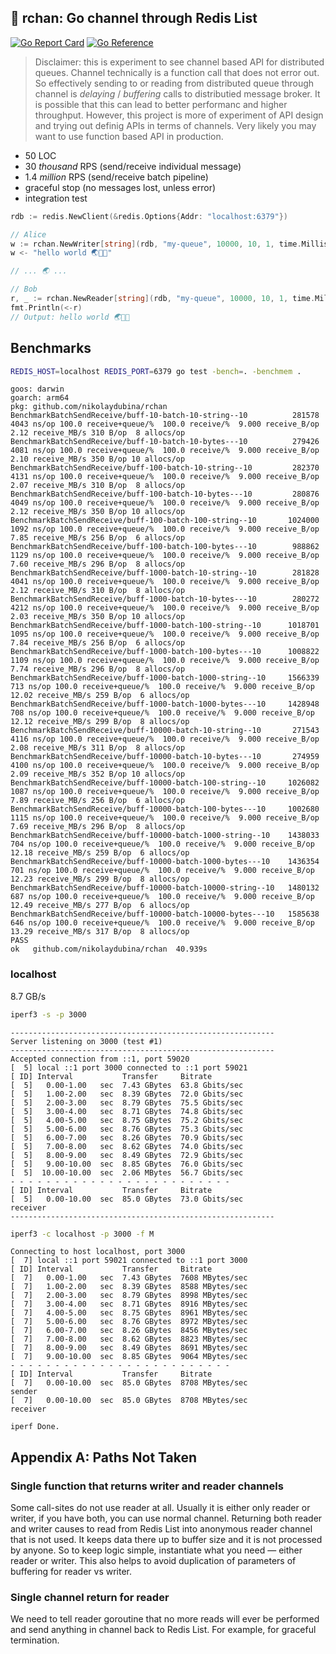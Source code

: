 ## 🌸 rchan: Go channel through Redis List

[![Go Report Card](https://goreportcard.com/badge/github.com/nikolaydubina/rchan)](https://goreportcard.com/report/github.com/nikolaydubina/rchan)
[![Go Reference](https://pkg.go.dev/badge/github.com/nikolaydubina/rchan.svg)](https://pkg.go.dev/github.com/nikolaydubina/rchan)

> Disclaimer: this is experiment to see channel based API for distributed queues. Channel technically is a function call that does not error out. So effectively sending to or reading from distributed queue through channel is _delaying_ / _buffering_ calls to distributied message broker. It is possible that this can lead to better performanc and higher throughput. However, this project is more of experiment of API design and trying out definig APIs in terms of channels. Very likely you may want to use function based API in production.

* 50 LOC
* 30 _thousand_ RPS (send/receive individual message)
* 1.4 _million_ RPS (send/receive batch pipeline)
* graceful stop (no messages lost, unless error)
* integration test

```go
rdb := redis.NewClient(&redis.Options{Addr: "localhost:6379"})

// Alice
w := rchan.NewWriter[string](rdb, "my-queue", 10000, 10, 1, time.Millisecond*100)
w <- "hello world 🌏🤍✨"

// ... 🌏 ...

// Bob
r, _ := rchan.NewReader[string](rdb, "my-queue", 10000, 10, 1, time.Millisecond*100)
fmt.Println(<-r)
// Output: hello world 🌏🤍✨
```

## Benchmarks

```bash
REDIS_HOST=localhost REDIS_PORT=6379 go test -bench=. -benchmem .
```

```
goos: darwin
goarch: arm64
pkg: github.com/nikolaydubina/rchan
BenchmarkBatchSendReceive/buff-10-batch-10-string--10          281578  4043 ns/op 100.0 receive+queue/%  100.0 receive/%  9.000 receive_B/op  2.12 receive_MB/s 310 B/op  8 allocs/op
BenchmarkBatchSendReceive/buff-10-batch-10-bytes---10          279426  4081 ns/op 100.0 receive+queue/%  100.0 receive/%  9.000 receive_B/op  2.10 receive_MB/s 350 B/op 10 allocs/op
BenchmarkBatchSendReceive/buff-100-batch-10-string--10         282370  4131 ns/op 100.0 receive+queue/%  100.0 receive/%  9.000 receive_B/op  2.07 receive_MB/s 310 B/op  8 allocs/op
BenchmarkBatchSendReceive/buff-100-batch-10-bytes---10         280876  4049 ns/op 100.0 receive+queue/%  100.0 receive/%  9.000 receive_B/op  2.12 receive_MB/s 350 B/op 10 allocs/op
BenchmarkBatchSendReceive/buff-100-batch-100-string--10       1024000  1092 ns/op 100.0 receive+queue/%  100.0 receive/%  9.000 receive_B/op  7.85 receive_MB/s 256 B/op  6 allocs/op
BenchmarkBatchSendReceive/buff-100-batch-100-bytes---10        988862  1129 ns/op 100.0 receive+queue/%  100.0 receive/%  9.000 receive_B/op  7.60 receive_MB/s 296 B/op  8 allocs/op
BenchmarkBatchSendReceive/buff-1000-batch-10-string--10        281828  4041 ns/op 100.0 receive+queue/%  100.0 receive/%  9.000 receive_B/op  2.12 receive_MB/s 310 B/op  8 allocs/op
BenchmarkBatchSendReceive/buff-1000-batch-10-bytes---10        280272  4212 ns/op 100.0 receive+queue/%  100.0 receive/%  9.000 receive_B/op  2.03 receive_MB/s 350 B/op 10 allocs/op
BenchmarkBatchSendReceive/buff-1000-batch-100-string--10      1018701  1095 ns/op 100.0 receive+queue/%  100.0 receive/%  9.000 receive_B/op  7.84 receive_MB/s 256 B/op  6 allocs/op
BenchmarkBatchSendReceive/buff-1000-batch-100-bytes---10      1008822  1109 ns/op 100.0 receive+queue/%  100.0 receive/%  9.000 receive_B/op  7.74 receive_MB/s 296 B/op  8 allocs/op
BenchmarkBatchSendReceive/buff-1000-batch-1000-string--10     1566339   713 ns/op 100.0 receive+queue/%  100.0 receive/%  9.000 receive_B/op 12.02 receive_MB/s 259 B/op  6 allocs/op
BenchmarkBatchSendReceive/buff-1000-batch-1000-bytes---10     1428948   708 ns/op 100.0 receive+queue/%  100.0 receive/%  9.000 receive_B/op 12.12 receive_MB/s 299 B/op  8 allocs/op
BenchmarkBatchSendReceive/buff-10000-batch-10-string--10       271543  4116 ns/op 100.0 receive+queue/%  100.0 receive/%  9.000 receive_B/op  2.08 receive_MB/s 311 B/op  8 allocs/op
BenchmarkBatchSendReceive/buff-10000-batch-10-bytes---10       274959  4100 ns/op 100.0 receive+queue/%  100.0 receive/%  9.000 receive_B/op  2.09 receive_MB/s 352 B/op 10 allocs/op
BenchmarkBatchSendReceive/buff-10000-batch-100-string--10     1026082  1087 ns/op 100.0 receive+queue/%  100.0 receive/%  9.000 receive_B/op  7.89 receive_MB/s 256 B/op  6 allocs/op
BenchmarkBatchSendReceive/buff-10000-batch-100-bytes---10     1002680  1115 ns/op 100.0 receive+queue/%  100.0 receive/%  9.000 receive_B/op  7.69 receive_MB/s 296 B/op  8 allocs/op
BenchmarkBatchSendReceive/buff-10000-batch-1000-string--10    1438033   704 ns/op 100.0 receive+queue/%  100.0 receive/%  9.000 receive_B/op 12.18 receive_MB/s 259 B/op  6 allocs/op
BenchmarkBatchSendReceive/buff-10000-batch-1000-bytes---10    1436354   701 ns/op 100.0 receive+queue/%  100.0 receive/%  9.000 receive_B/op 12.23 receive_MB/s 299 B/op  8 allocs/op
BenchmarkBatchSendReceive/buff-10000-batch-10000-string--10   1480132   687 ns/op 100.0 receive+queue/%  100.0 receive/%  9.000 receive_B/op 12.49 receive_MB/s 277 B/op  6 allocs/op
BenchmarkBatchSendReceive/buff-10000-batch-10000-bytes---10   1585638   646 ns/op 100.0 receive+queue/%  100.0 receive/%  9.000 receive_B/op 13.29 receive_MB/s 317 B/op  8 allocs/op
PASS
ok   github.com/nikolaydubina/rchan  40.939s
```

### localhost

8.7 GB/s

```bash
iperf3 -s -p 3000  
```

```
-----------------------------------------------------------
Server listening on 3000 (test #1)
-----------------------------------------------------------
Accepted connection from ::1, port 59020
[  5] local ::1 port 3000 connected to ::1 port 59021
[ ID] Interval           Transfer     Bitrate
[  5]   0.00-1.00   sec  7.43 GBytes  63.8 Gbits/sec                  
[  5]   1.00-2.00   sec  8.39 GBytes  72.0 Gbits/sec                  
[  5]   2.00-3.00   sec  8.79 GBytes  75.5 Gbits/sec                  
[  5]   3.00-4.00   sec  8.71 GBytes  74.8 Gbits/sec                  
[  5]   4.00-5.00   sec  8.75 GBytes  75.2 Gbits/sec                  
[  5]   5.00-6.00   sec  8.76 GBytes  75.3 Gbits/sec                  
[  5]   6.00-7.00   sec  8.26 GBytes  70.9 Gbits/sec                  
[  5]   7.00-8.00   sec  8.62 GBytes  74.0 Gbits/sec                  
[  5]   8.00-9.00   sec  8.49 GBytes  72.9 Gbits/sec                  
[  5]   9.00-10.00  sec  8.85 GBytes  76.0 Gbits/sec                  
[  5]  10.00-10.00  sec  2.06 MBytes  56.7 Gbits/sec                  
- - - - - - - - - - - - - - - - - - - - - - - - -
[ ID] Interval           Transfer     Bitrate
[  5]   0.00-10.00  sec  85.0 GBytes  73.0 Gbits/sec                  receiver
-----------------------------------------------------------
```

```bash
iperf3 -c localhost -p 3000 -f M
```

```
Connecting to host localhost, port 3000
[  7] local ::1 port 59021 connected to ::1 port 3000
[ ID] Interval           Transfer     Bitrate
[  7]   0.00-1.00   sec  7.43 GBytes  7608 MBytes/sec                  
[  7]   1.00-2.00   sec  8.39 GBytes  8588 MBytes/sec                  
[  7]   2.00-3.00   sec  8.79 GBytes  8998 MBytes/sec                  
[  7]   3.00-4.00   sec  8.71 GBytes  8916 MBytes/sec                  
[  7]   4.00-5.00   sec  8.75 GBytes  8961 MBytes/sec                  
[  7]   5.00-6.00   sec  8.76 GBytes  8972 MBytes/sec                  
[  7]   6.00-7.00   sec  8.26 GBytes  8456 MBytes/sec                  
[  7]   7.00-8.00   sec  8.62 GBytes  8823 MBytes/sec                  
[  7]   8.00-9.00   sec  8.49 GBytes  8691 MBytes/sec                  
[  7]   9.00-10.00  sec  8.85 GBytes  9064 MBytes/sec                  
- - - - - - - - - - - - - - - - - - - - - - - - -
[ ID] Interval           Transfer     Bitrate
[  7]   0.00-10.00  sec  85.0 GBytes  8708 MBytes/sec                  sender
[  7]   0.00-10.00  sec  85.0 GBytes  8708 MBytes/sec                  receiver

iperf Done.
```

## Appendix A: Paths Not Taken

### Single function that returns writer and reader channels
Some call-sites do not use reader at all.
Usually it is either only reader or writer, if you have both, you can use normal channel.
Returning both reader and writer causes to read from Redis List into anonymous reader channel that is not used.
It keeps data there up to buffer size and it is not processed by anyone.
So to keep logic simple, instantiate what you need — either reader or writer.
This also helps to avoid duplication of parameters of buffering for reader vs writer.

### Single channel return for reader
We need to tell reader goroutine that no more reads will ever be performed and send anything in channel back to Redis List.
For example, for graceful termination.

